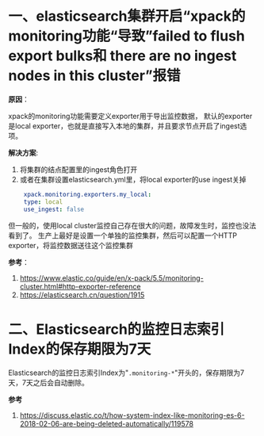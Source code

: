 # 一、elasticsearch集群开启“xpack的monitoring功能“导致”failed to flush export bulks和 there are no ingest nodes in this cluster”报错

**原因**：

xpack的monitoring功能需要定义exporter用于导出监控数据， 默认的exporter是local exporter，也就是直接写入本地的集群，并且要求节点开启了ingest选项。

**解决方案**:

1. 将集群的结点配置里的ingest角色打开
2. 或者在集群设置elasticsearch.yml里，将local exporter的use ingest关掉
   ```yaml
    xpack.monitoring.exporters.my_local:
    type: local
    use_ingest: false
   ```
但一般的，使用local cluster监控自己存在很大的问题，故障发生时，监控也没法看到了。 生产上最好是设置一个单独的监控集群，然后可以配置一个HTTP exporter，将监控数据送往这个监控集群

**参考**：

1. https://www.elastic.co/guide/en/x-pack/5.5/monitoring-cluster.html#http-exporter-reference
2. https://elasticsearch.cn/question/1915



# 二、Elasticsearch的监控日志索引Index的保存期限为7天

Elasticsearch的监控日志索引Index为"`.monitoring-*`"开头的，保存期限为7天，7天之后会自动删除。

**参考**

1. https://discuss.elastic.co/t/how-system-index-like-monitoring-es-6-2018-02-06-are-being-deleted-automatically/119578